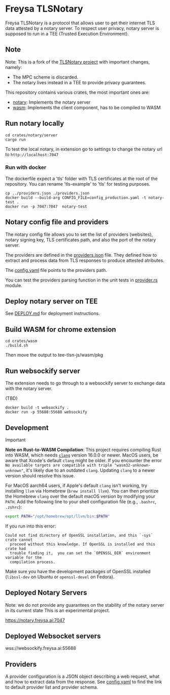 # Freysa TLSNotary

Freysa TLSNotary is a protocol that allows user to get their internet TLS data attested by a notary server.
To respect user privacy, notary server is supposed to run in a TEE (Trusted Execution Environment).

## Note
Note: This is a fork of the [TLSNotary project](https://tlsnotary.org) with important changes, namely:
- The MPC scheme is discarded.
- The notary lives instead in a TEE to provide privacy guarantees.

This repository contains various crates, the most important ones are:

- [notary](./crates/notary/): Implements the notary server
- [wasm](./crates/verifier/): Implements the client component, has to be compiled to WASM


## Run notary locally

```
cd crates/notary/server
cargo run
```

To test the local notary, in extension go to settings to change the notary url to `http://localhost:7047`

### Run with docker

The dockerfile expect a 'tls' folder with TLS certificates at the root of the repository.
You can rename 'tls-example' to 'tls' for testing purposes.

```
cp ../providers.json ./providers.json
docker build --build-arg CONFIG_FILE=config_production.yaml -t notary-test .
docker run -p 7047:7047  notary-test
```

## Notary config file and providers

The notary config file allows you to set the list of providers (websites), notary signing key, TLS certificates path, and also the port of the notary server.

The providers are defined in the [providers.json](./crates/notary/server/providers.json) file. They defined how to extract and process data from TLS responses to produce attested atributes.

The [config.yaml](./crates/notary/server/config/config.yaml) file points to the providers path.
 
You can test the providers parsing function in the unit tests in [provider.rs](./crates/verifier/src/provider.rs) module.

## Deploy notary server on TEE

See [DEPLOY.md](./DEPLOY.md) for deployment instructions.

## Build WASM for chrome extension

```
cd crates/wasm
./build.sh
```

Then move the output to tee-tlsn-js/wasm/pkg

## Run websockify server

The extension needs to go through to a websockify server to exchange data with the notary server.

 (TBD)

```
docker build -t websockify .
docker run -p 55688:55688 websockify
```

## Development


> [!IMPORTANT]
> **Note on Rust-to-WASM Compilation**: This project requires compiling Rust into WASM, which needs [`clang`](https://clang.llvm.org/) version 16.0.0 or newer. MacOS users, be aware that Xcode's default `clang` might be older. If you encounter the error `No available targets are compatible with triple "wasm32-unknown-unknown"`, it's likely due to an outdated `clang`. Updating `clang` to a newer version should resolve this issue.
> 
> For MacOS aarch64 users, if Apple's default `clang` isn't working, try installing `llvm` via Homebrew (`brew install llvm`). You can then prioritize the Homebrew `clang` over the default macOS version by modifying your `PATH`. Add the following line to your shell configuration file (e.g., `.bashrc`, `.zshrc`):
> ```sh
> export PATH="/opt/homebrew/opt/llvm/bin:$PATH"
> ```

If you run into this error:
```
Could not find directory of OpenSSL installation, and this `-sys` crate cannot
  proceed without this knowledge. If OpenSSL is installed and this crate had
  trouble finding it,  you can set the `OPENSSL_DIR` environment variable for the
  compilation process.
```
Make sure you have the development packages of OpenSSL installed (`libssl-dev` on Ubuntu or `openssl-devel` on Fedora).


## Deployed Notary Servers

Note: we do not provide any guarantees on the stability of the notary server in its current state 
This is an experimental project.

https://notary.freysa.ai:7047

## Deployed Websocket servers 

wss://websockify.freysa.ai:55688

## Providers

A provider configuration is a JSON object describing a web request,  what and how to extract data from the response.
See [config.yaml](./crates/notary/server/config/config.yaml) to find the link to default provider list and provider schema.
